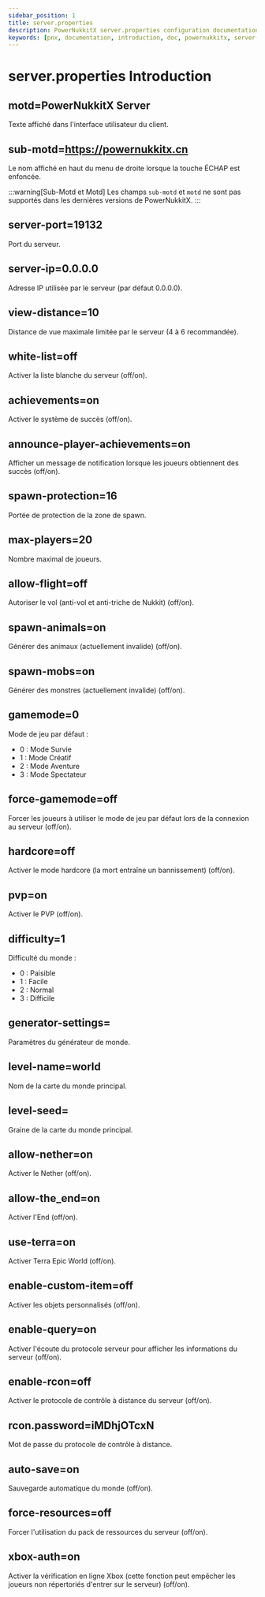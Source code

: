 ```yaml
---
sidebar_position: 1
title: server.properties
description: PowerNukkitX server.properties configuration documentation
keywords: [pnx, documentation, introduction, doc, powernukkitx, server-properties, doc, powernukkitx, server, properties, config, configuration, settings, motd, sub-motd, server-port, server-ip, view-distance, white-list, achievements, announce-player-achievements, spawn-protection, max-players, allow-flight, spawn-animals, spawn-mobs, gamemode, force-gamemode, hardcore, pvp, difficulty, generator-settings, level-name, level-seed, allow-nether, allow-the_end, use-terra, enable-custom-item, enable-query, enable-rcon, rcon.password, auto-save, force-resources, xbox-auth]
---
```


# server.properties Introduction

## motd=PowerNukkitX Server
Texte affiché dans l'interface utilisateur du client.

## sub-motd=https://powernukkitx.cn
Le nom affiché en haut du menu de droite lorsque la touche ÉCHAP est enfoncée.

:::warning[Sub-Motd et Motd]
Les champs `sub-motd` et `motd` ne sont pas supportés dans les dernières versions de PowerNukkitX.
:::

## server-port=19132
Port du serveur.

## server-ip=0.0.0.0
Adresse IP utilisée par le serveur (par défaut 0.0.0.0).

## view-distance=10
Distance de vue maximale limitée par le serveur (4 à 6 recommandée).

## white-list=off
Activer la liste blanche du serveur (off/on).

## achievements=on
Activer le système de succès (off/on).

## announce-player-achievements=on
Afficher un message de notification lorsque les joueurs obtiennent des succès (off/on).

## spawn-protection=16
Portée de protection de la zone de spawn.

## max-players=20
Nombre maximal de joueurs.

## allow-flight=off
Autoriser le vol (anti-vol et anti-triche de Nukkit) (off/on).

## spawn-animals=on
Générer des animaux (actuellement invalide) (off/on).

## spawn-mobs=on
Générer des monstres (actuellement invalide) (off/on).

## gamemode=0
Mode de jeu par défaut :
- 0 : Mode Survie
- 1 : Mode Créatif
- 2 : Mode Aventure
- 3 : Mode Spectateur

## force-gamemode=off
Forcer les joueurs à utiliser le mode de jeu par défaut lors de la connexion au serveur (off/on).

## hardcore=off
Activer le mode hardcore (la mort entraîne un bannissement) (off/on).

## pvp=on
Activer le PVP (off/on).

## difficulty=1
Difficulté du monde :
- 0 : Paisible
- 1 : Facile
- 2 : Normal
- 3 : Difficile

## generator-settings=
Paramètres du générateur de monde.

## level-name=world
Nom de la carte du monde principal.

## level-seed=
Graine de la carte du monde principal.

## allow-nether=on
Activer le Nether (off/on).

## allow-the_end=on
Activer l'End (off/on).

## use-terra=on
Activer Terra Epic World (off/on).

## enable-custom-item=off
Activer les objets personnalisés (off/on).

## enable-query=on
Activer l'écoute du protocole serveur pour afficher les informations du serveur (off/on).

## enable-rcon=off
Activer le protocole de contrôle à distance du serveur (off/on).

## rcon.password=iMDhjOTcxN
Mot de passe du protocole de contrôle à distance.

## auto-save=on
Sauvegarde automatique du monde (off/on).

## force-resources=off
Forcer l'utilisation du pack de ressources du serveur (off/on).

## xbox-auth=on
Activer la vérification en ligne Xbox (cette fonction peut empêcher les joueurs non répertoriés d'entrer sur le serveur) (off/on).
